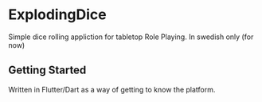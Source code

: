 # ExplodingDice

Simple dice rolling appliction for tabletop Role Playing. In swedish only (for now)

## Getting Started

Written in Flutter/Dart as a way of getting to know the platform.
